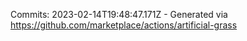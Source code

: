 Commits: 2023-02-14T19:48:47.171Z - Generated via https://github.com/marketplace/actions/artificial-grass
<br>
